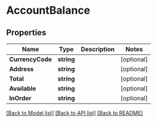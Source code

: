 # AccountBalance

## Properties
Name | Type | Description | Notes
------------ | ------------- | ------------- | -------------
**CurrencyCode** | **string** |  | [optional] 
**Address** | **string** |  | [optional] 
**Total** | **string** |  | [optional] 
**Available** | **string** |  | [optional] 
**InOrder** | **string** |  | [optional] 

[[Back to Model list]](../README.md#documentation-for-models) [[Back to API list]](../README.md#documentation-for-api-endpoints) [[Back to README]](../README.md)


